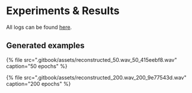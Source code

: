 # Experiments & Results

All logs can be found [here](https://app.wandb.ai/torchwave/MelGAN).

## Generated examples

{% file src=".gitbook/assets/reconstructed\_50.wav\_50\_415eebf8.wav" caption="50 epochs" %}

{% file src=".gitbook/assets/reconstructed\_200.wav\_200\_9e77543d.wav" caption="200 epochs" %}



